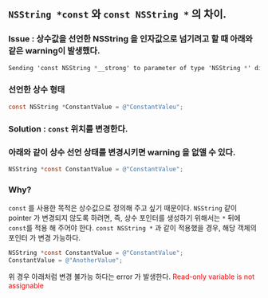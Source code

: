 ## `NSString *const` 와 `const NSString *` 의 차이.

### Issue : 상수값을 선언한 NSString 을 인자값으로 넘기려고 할 때 아래와 같은 warning이 발생했다.

```objective-c
Sending 'const NSString *__strong' to parameter of type 'NSString *' discards qualifiers
```

### 선언한 상수 형태
```objective-c
const NSString *ConstantValue = @"ConstantValeu";
```

### Solution : `const` 위치를 변경한다.

### 아래와 같이 상수 선언 상태를 변경시키면 warning 을 없앨 수 있다.
```objective-c
NSString *const ConstantValue = @"ConstantValue";
```

### Why?
`const` 를 사용한 목적은 상수값으로 정의해 주고 싶기 때문이다.
`NSString` 같이 pointer 가 변경되지 않도록 하려면, 즉, 상수 포인터를 생성하기 위해서는 `*` 뒤에 `const`를 적용 해 주어야 한다.
`const NSString *` 과 같이 적용했을 경우, 해당 객체의 포인터 가 변경 가능하다.

```objective-c
NSString *const ConstantValue = @"ConstantValue";
ConstantValue = @"AnotherValue";
```
위 경우 아래처럼 변경 불가능 하다는 error 가 발생한다.
<font color='red'>Read-only variable is not assignable</font>
